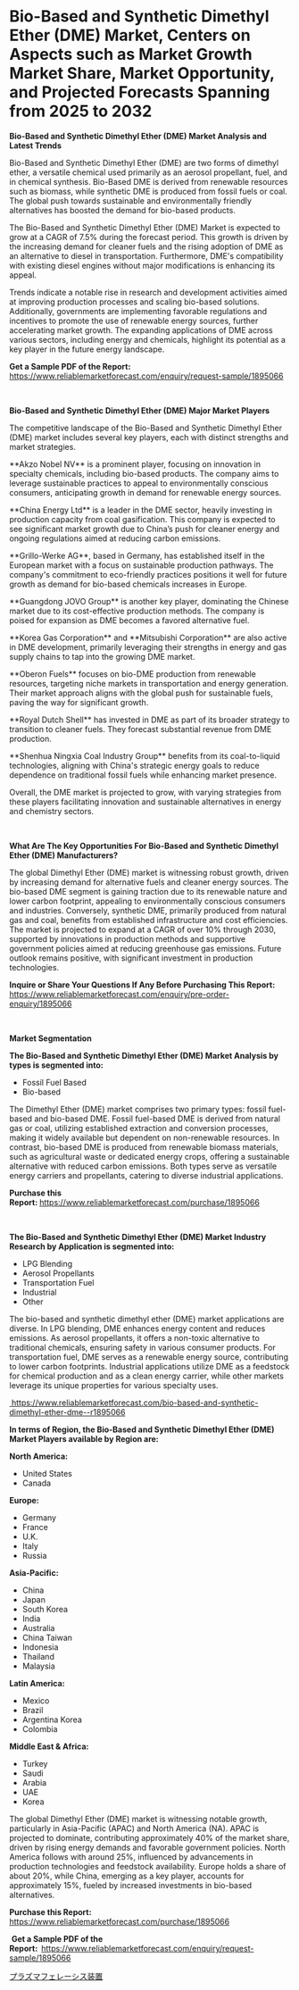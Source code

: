 <p><h1>Bio-Based and Synthetic Dimethyl Ether (DME) Market, Centers on Aspects such as Market Growth Market Share, Market Opportunity, and Projected Forecasts Spanning from 2025 to 2032</h1></p><p><strong>Bio-Based and Synthetic Dimethyl Ether (DME) Market Analysis and Latest Trends</strong></p>
<p><p>Bio-Based and Synthetic Dimethyl Ether (DME) are two forms of dimethyl ether, a versatile chemical used primarily as an aerosol propellant, fuel, and in chemical synthesis. Bio-Based DME is derived from renewable resources such as biomass, while synthetic DME is produced from fossil fuels or coal. The global push towards sustainable and environmentally friendly alternatives has boosted the demand for bio-based products. </p><p>The Bio-Based and Synthetic Dimethyl Ether (DME) Market is expected to grow at a CAGR of 7.5% during the forecast period. This growth is driven by the increasing demand for cleaner fuels and the rising adoption of DME as an alternative to diesel in transportation. Furthermore, DME's compatibility with existing diesel engines without major modifications is enhancing its appeal. </p><p>Trends indicate a notable rise in research and development activities aimed at improving production processes and scaling bio-based solutions. Additionally, governments are implementing favorable regulations and incentives to promote the use of renewable energy sources, further accelerating market growth. The expanding applications of DME across various sectors, including energy and chemicals, highlight its potential as a key player in the future energy landscape.</p></p>
<p><strong>Get a Sample PDF of the Report:&nbsp;</strong> <a href="https://www.reliablemarketforecast.com/enquiry/request-sample/1895066?utm_campaign=1840&utm_medium=2&utm_source=Github&utm_content=ia&utm_term=14012025&utm_id=bio-based-and-synthetic-dimethyl-ether-dme">https://www.reliablemarketforecast.com/enquiry/request-sample/1895066</a></p>
<p>&nbsp;</p>
<p><strong>Bio-Based and Synthetic Dimethyl Ether (DME) Major Market Players</strong></p>
<p><p>The competitive landscape of the Bio-Based and Synthetic Dimethyl Ether (DME) market includes several key players, each with distinct strengths and market strategies.</p><p>**Akzo Nobel NV** is a prominent player, focusing on innovation in specialty chemicals, including bio-based products. The company aims to leverage sustainable practices to appeal to environmentally conscious consumers, anticipating growth in demand for renewable energy sources.</p><p>**China Energy Ltd** is a leader in the DME sector, heavily investing in production capacity from coal gasification. This company is expected to see significant market growth due to China’s push for cleaner energy and ongoing regulations aimed at reducing carbon emissions.</p><p>**Grillo-Werke AG**, based in Germany, has established itself in the European market with a focus on sustainable production pathways. The company's commitment to eco-friendly practices positions it well for future growth as demand for bio-based chemicals increases in Europe.</p><p>**Guangdong JOVO Group** is another key player, dominating the Chinese market due to its cost-effective production methods. The company is poised for expansion as DME becomes a favored alternative fuel.</p><p>**Korea Gas Corporation** and **Mitsubishi Corporation** are also active in DME development, primarily leveraging their strengths in energy and gas supply chains to tap into the growing DME market.</p><p>**Oberon Fuels** focuses on bio-DME production from renewable resources, targeting niche markets in transportation and energy generation. Their market approach aligns with the global push for sustainable fuels, paving the way for significant growth.</p><p>**Royal Dutch Shell** has invested in DME as part of its broader strategy to transition to cleaner fuels. They forecast substantial revenue from DME production.</p><p>**Shenhua Ningxia Coal Industry Group** benefits from its coal-to-liquid technologies, aligning with China's strategic energy goals to reduce dependence on traditional fossil fuels while enhancing market presence.</p><p>Overall, the DME market is projected to grow, with varying strategies from these players facilitating innovation and sustainable alternatives in energy and chemistry sectors.</p></p>
<p>&nbsp;</p>
<p><strong>What Are The Key Opportunities For Bio-Based and Synthetic Dimethyl Ether (DME) Manufacturers?</strong></p>
<p><p>The global Dimethyl Ether (DME) market is witnessing robust growth, driven by increasing demand for alternative fuels and cleaner energy sources. The bio-based DME segment is gaining traction due to its renewable nature and lower carbon footprint, appealing to environmentally conscious consumers and industries. Conversely, synthetic DME, primarily produced from natural gas and coal, benefits from established infrastructure and cost efficiencies. The market is projected to expand at a CAGR of over 10% through 2030, supported by innovations in production methods and supportive government policies aimed at reducing greenhouse gas emissions. Future outlook remains positive, with significant investment in production technologies.</p></p>
<p><strong>Inquire or Share Your Questions If Any Before Purchasing This Report:</strong> <a href="https://www.reliablemarketforecast.com/enquiry/pre-order-enquiry/1895066?utm_campaign=1840&utm_medium=2&utm_source=Github&utm_content=ia&utm_term=14012025&utm_id=bio-based-and-synthetic-dimethyl-ether-dme">https://www.reliablemarketforecast.com/enquiry/pre-order-enquiry/1895066</a></p>
<p>&nbsp;</p>
<p><strong>Market Segmentation</strong></p>
<p><strong>The Bio-Based and Synthetic Dimethyl Ether (DME) Market Analysis by types is segmented into:</strong></p>
<p><ul><li>Fossil Fuel Based</li><li>Bio-based</li></ul></p>
<p><p>The Dimethyl Ether (DME) market comprises two primary types: fossil fuel-based and bio-based DME. Fossil fuel-based DME is derived from natural gas or coal, utilizing established extraction and conversion processes, making it widely available but dependent on non-renewable resources. In contrast, bio-based DME is produced from renewable biomass materials, such as agricultural waste or dedicated energy crops, offering a sustainable alternative with reduced carbon emissions. Both types serve as versatile energy carriers and propellants, catering to diverse industrial applications.</p></p>
<p><strong>Purchase this Report:&nbsp;</strong><a href="https://www.reliablemarketforecast.com/purchase/1895066?utm_campaign=1840&utm_medium=2&utm_source=Github&utm_content=ia&utm_term=14012025&utm_id=bio-based-and-synthetic-dimethyl-ether-dme">https://www.reliablemarketforecast.com/purchase/1895066</a></p>
<p>&nbsp;</p>
<p><strong>The Bio-Based and Synthetic Dimethyl Ether (DME) Market Industry Research by Application is segmented into:</strong></p>
<p><ul><li>LPG Blending</li><li>Aerosol Propellants</li><li>Transportation Fuel</li><li>Industrial</li><li>Other</li></ul></p>
<p><p>The bio-based and synthetic dimethyl ether (DME) market applications are diverse. In LPG blending, DME enhances energy content and reduces emissions. As aerosol propellants, it offers a non-toxic alternative to traditional chemicals, ensuring safety in various consumer products. For transportation fuel, DME serves as a renewable energy source, contributing to lower carbon footprints. Industrial applications utilize DME as a feedstock for chemical production and as a clean energy carrier, while other markets leverage its unique properties for various specialty uses.</p></p>
<p><a href="https://www.reliablemarketforecast.com/bio-based-and-synthetic-dimethyl-ether-dme--r1895066?utm_campaign=1840&utm_medium=2&utm_source=Github&utm_content=ia&utm_term=14012025&utm_id=bio-based-and-synthetic-dimethyl-ether-dme">&nbsp;https://www.reliablemarketforecast.com/bio-based-and-synthetic-dimethyl-ether-dme--r1895066</a></p>
<p><strong>In terms of Region, the Bio-Based and Synthetic Dimethyl Ether (DME) Market Players available by Region are:</strong></p>
<p>
    <p> <strong> North America: </strong>
        <ul>
            <li>United States</li>
            <li>Canada</li>
        </ul>
        </p> 
    <p> <strong> Europe: </strong>
        <ul>
            <li>Germany</li>
            <li>France</li>
            <li>U.K.</li>
            <li>Italy</li>
            <li>Russia</li>
        </ul>
        </p> 
    <p> <strong> Asia-Pacific: </strong>
        <ul>
            <li>China</li>
            <li>Japan</li>
            <li>South Korea</li>
            <li>India</li>
            <li>Australia</li>
            <li>China Taiwan</li>
            <li>Indonesia</li>
            <li>Thailand</li>
            <li>Malaysia</li>
        </ul>
        </p> 
    <p> <strong> Latin America: </strong>
        <ul>
            <li>Mexico</li>
            <li>Brazil</li>
            <li>Argentina Korea</li>
            <li>Colombia</li>
        </ul>
        </p> 
    <p> <strong> Middle East & Africa: </strong>
        <ul>
            <li>Turkey</li>
            <li>Saudi</li>
            <li>Arabia</li>
            <li>UAE</li>
            <li>Korea</li>
        </ul>
    </p>
    </p>
<p><p>The global Dimethyl Ether (DME) market is witnessing notable growth, particularly in Asia-Pacific (APAC) and North America (NA). APAC is projected to dominate, contributing approximately 40% of the market share, driven by rising energy demands and favorable government policies. North America follows with around 25%, influenced by advancements in production technologies and feedstock availability. Europe holds a share of about 20%, while China, emerging as a key player, accounts for approximately 15%, fueled by increased investments in bio-based alternatives.</p></p>
<p><strong>Purchase this Report: </strong><a href="https://www.reliablemarketforecast.com/purchase/1895066?utm_campaign=1840&utm_medium=2&utm_source=Github&utm_content=ia&utm_term=14012025&utm_id=bio-based-and-synthetic-dimethyl-ether-dme">https://www.reliablemarketforecast.com/purchase/1895066</a></p>
<p>&nbsp;<strong>Get a Sample PDF of the Report:&nbsp;&nbsp;</strong><a href="https://www.reliablemarketforecast.com/enquiry/request-sample/1895066?utm_campaign=1840&utm_medium=2&utm_source=Github&utm_content=ia&utm_term=14012025&utm_id=bio-based-and-synthetic-dimethyl-ether-dme">https://www.reliablemarketforecast.com/enquiry/request-sample/1895066</a></p>
<p><strong></strong></p>
<p><p><a href="https://github.com/mohamedbakry57/Market-Research-Report-List-6/blob/main/307313430002.md?utm_campaign=1840&utm_medium=2&utm_source=Github&utm_content=ia&utm_term=14012025&utm_id=bio-based-and-synthetic-dimethyl-ether-dme">プラズマフェレーシス装置</a></p></p>
